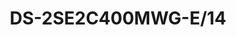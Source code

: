 ---
id: 4
title: "DS-2SE2C400MWG-E/14"
subTitle: "TandemVu 4MP+4MP Fixed Lens POE PT Network Camera"
category: "PTZ Camera"
imgCard: "/src/assets/images/ptzcamera/DS-2SE2C400MWG-E14/DS-2SE2C400MWG-E14-1.png"
imgAlt: "DS-2SE2C400MWG-E/14"
thumbnails: [
  "/src/assets/images/ptzcamera/DS-2SE2C400MWG-E14/DS-2SE2C400MWG-E14-1.png"
]
features: [
  "4 MP resolution for clear, detailed imaging",
  "Human and vehicle detection for enhanced security",
  "Smart Hybrid Light with advanced long-range technology",
  "Hik-Connect cloud service and app for remote management",
  "Built-in microphone and speaker for real-time audio security",
  "Supports microSD/SDHC/SDXC cards up to 512 GB",
  "IP66 water and dust resistance for outdoor durability"
]
specifications: {
  Camera: {
    Image_Sensor: "[Bullet channel]: 1/2.8\" Progressive Scan CMOS; [PTZ channel]: 1/2.8\" Progressive Scan CMOS",
    Min_Illumination: "[Bullet channel]: Color: 0.005 Lux @ (F2.0, AGC ON), B/W: 0.005 Lux @ (F2.0, AGC ON), 0 Lux with IR; [PTZ channel]: Color: 0.005 Lux @ (F2.0, AGC ON), B/W: 0.005 Lux @ (F2.0, AGC ON), 0 Lux with IR",
    Shutter_Speed: "1 s to 1/30,000 s",
    Slow_Shutter: "Yes",
    Day_Night: "ICR",
    Max_Resolution: "[Bullet channel] 2560 × 1440, [PTZ channel] 2560 × 1440"
  },
  Lens: {
    Focal_Length: "[Panoramic channel]: 2.8 mm, [PTZ channel]: 8 mm",
    FOV: "[Panoramic channel]: Horizontal: 94°, Vertical: 49°, Diagonal: 114°; [PTZ channel]: Horizontal: 44°, Vertical: 24°, Diagonal: 51°",
    Aperture: "[Bullet channel] F1.6, [PTZ channel] F1.6"
  },
  Video: {
    Scalable_Video_Coding: "Yes",
    Region_of_Interest: "1 fixed region for main stream",
    Main_Stream: "[Bullet channel]: 50 Hz: 25 fps (2560 × 1440, 1920 × 1080, 1280 × 720); 60 Hz: 30 fps (2560 × 1440, 1920 × 1080, 1280 × 720); [PTZ channel]: 50 Hz: 25 fps (2560 × 1440, 1920 × 1080, 1280 × 720); 60 Hz: 30 fps (2560 × 1440, 1920 × 1080, 1280 × 720)",
    Sub_Stream: "[Bullet channel]: 50 Hz: 25 fps (640 × 480, 640 × 360); 60 Hz: 30 fps (640 × 480, 640 × 360); [PTZ channel]: 50 Hz: 25 fps (640 × 480, 640 × 360); 60 Hz: 30 fps (640 × 480, 640 × 360)",
    Video_Compression: "Main stream: H.265/H.264/Smart264/Smart265; Sub-stream: H.265/H.264/MJPEG",
    Video_Bit_Rate: "32 Kbps to 4 Mbps",
    H264_Type: "Baseline Profile, Main Profile, High Profile",
    H265_Type: "Main Profile"
  },
  Audio: {
    Audio_Compression: "G.711, G.722.1, G.726, MP2L2, PCM, MP3, AAC-LC",
    Audio_Bit_Rate: "64 Kbps (G.711ulaw/G.711alaw), 16 Kbps (G.722.1), 16 Kbps (G.726), 32 to 160 Kbps (MP2L2), 16 to 64 Kbps (AAC-LC), 8 to 160 Kbps (MP3), 8 to 48 Kbps (PCM)",
    Audio_Sampling_Rate: "8 kHz, 16 kHz",
    Environment_Noise_Filtering: "Yes"
  }
}
---